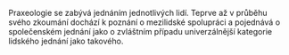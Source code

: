Praxeologie se zabývá jednáním jednotlivých lidí.<break time="0.4s" /> Teprve až v průběhu svého zkoumání<break time="0.2s" /> dochází k poznání o mezilidské spolupráci<break time="0.2s" /> a pojednává o společenském jednání<break time="0.2s" /> jako o zvláštním případu univerzálnější kategorie lidského jednání jako takového.
